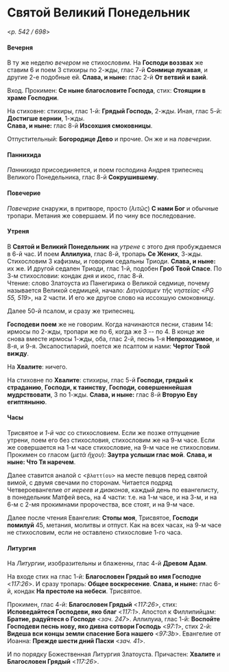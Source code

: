 
# Святой Великий Понедельник

<*p. 542 / 698*>

#### Вечерня

В ту же неделю *вечером* не стихословим. На **Господи воззвах** же ставим 6 и поем 3 стихиры по 2-жды, 
глас 7-й **Сонмице лукавая**, и другие 2-е подобные ей. **Слава, и ныне:** глас 2-й **От ветвий и ваий**. 

Вход. Прокимен: **Се ныне благословите Господа**, стих: **Стоящии в храме Господни**.

На стиховне: стихиры, глас 1-й: **Грядый Господь**, 2-жды. Иная, глас 5-й: **Достигше вернии**, 1-жды.  
**Слава, и ныне:** глас 8-й **Изсохшия смоковницы**. 

Отпустительный: **Богородице Дево** и прочие. 
Он же и на *повечерии*.
  
#### Паннихида

*Паннихида* присоединяется, и поем господина Андрея трипеснец Великого Понедельника, 
глас 8-й **Сокрушившему**.
  
#### Повечерие

*Повечерие* снаружи, в притворе, просто (*λιτῶς*) **С нами Бог** и обычные тропари. Метания же совершаем. 
И по чину все последование.  
  
#### Утреня

В **Святой и Великий Понедельник** на *утрене* с этого дня пробуждаемся в 6-й час. 
И поем **Аллилуиа**, глас 8-й, тропарь **Се Жених**, 3-жды. 
Стихословим 3 кафизмы, и говорим седальны Триоди. **Слава, и ныне:** их же. 
И другой седален Триоди, глас 1-й, подобен **Гроб Твой Спасе**. 
По 3-м стихословии: кондак дня и икос, глас 8-й.  
Чтение: слово Златоуста из Панегирика о Великой седмице, почему называется Великой седмицей, 
начало: *Διηνύσαμεν τῆς νηστείας* <*PG 55, 519*>, на 2 части. И его же другое слово на иссохшую смоковницу.  

Далее 50-й псалом, и сразу же трипеснец. 

**Господеви поем** же не говорим. Когда начинаются песни, ставим 14: ирмосы по 2-жды, тропари же по 6, 
когда же 3 -- по 4. В конце же снова вместе ирмосы 1-жды, оба, глас 2-й, песнь 1-я **Непроходимое**, 
и 8-я, и 9-я. 
Эксапостиларий, поется же псалтом и нами: **Чертог Твой вижду**. 

На **Хвалите**: ничего.  

На стиховне по **Хвалите**: стихиры, глас 5-й **Господи, грядый к страданию**, **Господи, к таинству**, 
**Господи, совершеннейшая мудрствовати**, 3 по 1-жды. **Слава, и ныне:** глас 8-й **Вторую Еву египтяныню**. 

#### Часы

Трисвятое и *1-й час* со стихословием. Если же позже отпущение утрени, поем его без стихословия, 
стихословим же на 9-м часе. Если же совершается на 1-м часе стихословие, на 9-м часе не стихословим. 
Прокимен со гласом (*μετὰ ἥχου*): **Заутра услыши глас мой**. **Слава, и ныне: Что Тя наречем**. 

Далее ставится аналой с <`βλαττίου`> на месте певцов перед святой вимой, с двумя свечами по сторонам. 
Читается подряд Четвероевангелие *от иереев и диаконов*, каждый день по евангелисту, в понедельник 
Матфей весь, на 4 части: т.е. на 1-м часе, и на 3-м, и на 6-м с 2-мя прокимнами пророчества, все 
стоят, и на 9-м часе. 

Далее после чтения Евангелия: **Стопы моя**, Трисвятое, **Господи помилуй** 45, метания, молитвы 
и отпуст. Как на всех часах, на 9-м часе не стихословим, если не оставлено стихословие 1-го часа. 



#### Литургия

На *Литургии*, изобразительны и блаженны, глас 4-й **Древом Адам**. 

На входе стих на глас 1-й: **Благословен Грядый во имя Господне** <*117:26*>. 
И сразу тропарь: **Общее воскресение**. **Слава, и ныне:** глас 6-й, кондак **На престоле на небеси**. 
Трисвятое. 

Прокимен, глас 4-й: **Благословен Грядый** <*117:26*>, стих: **Исповедайтеся Господеви, яко благ** <*117:1*>.
Апостол к Филлипийцам: **Братие, радуйтеся о Господе** <*зач. 247*>. 
Аллилуиа, глас 1-й: **Воспойте Господеви песнь нову, яко дивна сотвори Господь** <*97:1*>, 
стих 2-й: **Видеша вси концы земли спасение Бога нашего** <*97:3b*>. 
Евангелие от Иоанна: **Прежде шести дний Пасхи** <*зач. 41*>. 

И по порядку Божественная Литургия Златоуста. 
Причастен: **Хвалите** и **Благословен Грядый** <*117:26*>. 

